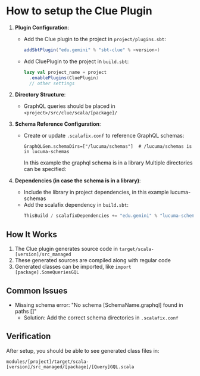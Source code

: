# How to setup the Clue Plugin

1. **Plugin Configuration**:
   - Add the Clue plugin to the project in `project/plugins.sbt`:
     ```scala
     addSbtPlugin("edu.gemini" % "sbt-clue" % <version>)
     ```
   - Add CluePlugin to the project in `build.sbt`:
     ```scala
     lazy val project_name = project
       .enablePlugins(CluePlugin)
       // other settings
     ```

2. **Directory Structure**:
   - GraphQL queries should be placed in `<project>/src/clue/scala/[package]/`

3. **Schema Reference Configuration**:
   - Create or update `.scalafix.conf` to reference GraphQL schemas:
     ```
     GraphQLGen.schemaDirs=["/lucuma/schemas"]  # /lucuma/schemas is in lucuma-schemas
     ```
     In this example the graphql schema is in a library
     Multiple directories can be specified:

4. **Dependencies (in case the schema is in a library)**:
   - Include the library in project dependencies, in this example lucuma-schemas
   - Add the scalafix dependency in `build.sbt`:
     ```scala
     ThisBuild / scalafixDependencies += "edu.gemini" % "lucuma-schemas_3" % LibraryVersions.lucumaSchemas
     ```

## How It Works

1. The Clue plugin generates source code in `target/scala-[version]/src_managed`
2. These generated sources are compiled along with regular code
3. Generated classes can be imported, like `import [package].SomeQueriesGQL`

## Common Issues

- Missing schema error: "No schema [SchemaName.graphql] found in paths []"
  - Solution: Add the correct schema directories in `.scalafix.conf`

## Verification

After setup, you should be able to see generated class files in:
```
modules/[project]/target/scala-[version]/src_managed/[package]/[Query]GQL.scala
```

